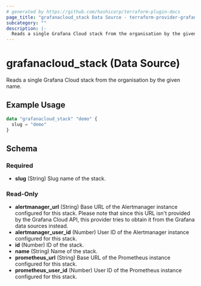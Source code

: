 ```yaml
---
# generated by https://github.com/hashicorp/terraform-plugin-docs
page_title: "grafanacloud_stack Data Source - terraform-provider-grafanacloud"
subcategory: ""
description: |-
  Reads a single Grafana Cloud stack from the organisation by the given name.
---
```


# grafanacloud_stack (Data Source)

Reads a single Grafana Cloud stack from the organisation by the given name.

## Example Usage

```terraform
data "grafanacloud_stack" "demo" {
  slug = "demo"
}
```

<!-- schema generated by tfplugindocs -->
## Schema

### Required

- **slug** (String) Slug name of the stack.

### Read-Only

- **alertmanager_url** (String) Base URL of the Alertmanager instance configured for this stack. Please note that since this URL isn't provided by the Grafana Cloud API, this provider tries to obtain it from the Grafana data sources instead.
- **alertmanager_user_id** (Number) User ID of the Alertmanager instance configured for this stack.
- **id** (Number) ID of the stack.
- **name** (String) Name of the stack.
- **prometheus_url** (String) Base URL of the Prometheus instance configured for this stack.
- **prometheus_user_id** (Number) User ID of the Prometheus instance configured for this stack.


